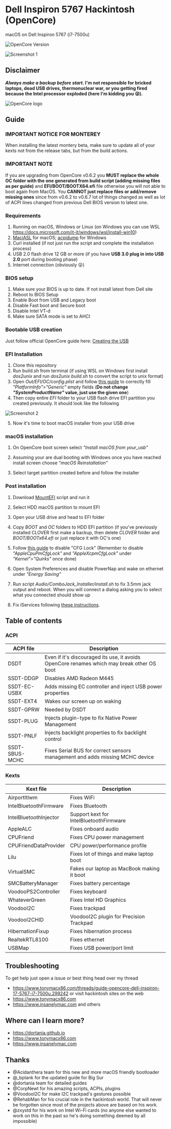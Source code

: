 # Dell Inspiron 5767 Hackintosh (OpenCore)
macOS on Dell Inspiron 5767 (i7-7500u)

![OpenCore Version](https://img.shields.io/badge/opencore-v0.7.0-blue)

![Screenshot 1](../master/Pictures/neofetch.png?raw=true)

## Disclaimer
***Always make a backup before start*.
I'm not responsible for bricked laptops, dead USB drives, thermonuclear war, or you getting fired because the Intel processor exploded (here I'm kidding you :stuck_out_tongue_winking_eye:).**

![OpenCore logo](https://github.com/acidanthera/OpenCorePkg/blob/master/Docs/Logos/OpenCore_with_text_Small.png)

## Guide


### IMPORTANT NOTICE FOR MONTEREY
When installing the latest montery beta, make sure to update all of your kexts not from the release tabs, but from the build actions.

### IMPORTANT NOTE
If you are upgrading from OpenCore v0.6.2 you **MUST replace the whole OC folder with the one generated from build script (adding missing files as per guide)** and **EFI/BOOT/BOOTX64.efi** file otherwise you will not able to boot again from MacOS. You **CANNOT just replace files or add/remove missing ones** since from v0.6.2 to v0.6.7 lot of things changed as well as lot of ACPI lines changed from previous Dell BIOS version to latest one.

### Requirements
1. Running on macOS, Windows or Linux (on Windows you can use WSL https://docs.microsoft.com/it-it/windows/wsl/install-win10)
2. [MaciASL](https://github.com/acidanthera/MaciASL/releases) for macOS; [acpidump](https://www.acpica.org/downloads) for Windows
3. Curl installed (if not just run the script and complete the installation process)
4. USB 2.0 flash drive 12 GB or more (if you have **USB 3.0 plug in into USB 2.0** port during booting phase)
5. Internet connection (obviously :stuck_out_tongue_winking_eye:)

### BIOS setup
1. Make sure your BIOS is up to date. If not install latest from Dell site
2. Reboot to BIOS Setup
3. Enable Boot from USB and Legacy boot
4. Disable Fast boot and Secure boot
5. Disable Intel VT-d
6. Make sure SATA mode is set to AHCI

### Bootable USB creation
Just follow official OpenCore guide here: [Creating the USB](https://dortania.github.io/OpenCore-Install-Guide/installer-guide/)
    
### EFI Installation
1. Clone this repository
2. Run build.sh from terminal (if using WSL on Windows first install *dos2unix* and run *dos2unix build.sh* to convert the script to unix format)
3. Open *Out/EFI/OC/config.plist* and follow [this guide](https://dortania.github.io/OpenCore-Install-Guide/config-laptop.plist/kaby-lake.html#platforminfo) to correctly fill *"PlatformInfo">"Generic"* empty fields (**Do not change *"SystemProductName"* value, just use the given one**)
4. Then copy entire *EFI* folder to your USB flash drive EFI partition you created previously. It should look like the following

![Screenshot 2](../master/Pictures/OC_screen.png?raw=true)

5. Now it's time to boot macOS installer from your USB drive

### macOS installation
1. On OpenCore boot screen select *"Install macOS from your_usb"*

2. Assuming your are dual booting with Windows once you have reached install screen choose *"macOS Reinstallation"*

3. Select target partition created before and follow the installer

### Post installation
1. Download [MountEFI](https://github.com/corpnewt/MountEFI) script and run it

2. Select HDD macOS partition to mount EFI

3. Open your USB drive and head to EFI folder

4. Copy *BOOT* and *OC* folders to HDD EFI partition (if you've previously installed CLOVER first make a backup, then delete *CLOVER* folder and *BOOT/BOOTx64.efi* or just replace it with OC's one)

5. Follow [this guide](https://dortania.github.io/OpenCore-Post-Install/misc/msr-lock.html#checking-via-verifymsre2) to disable "CFG Lock" (Remember to disable *"AppleCpuPmCfgLock"* and *"AppleXcpmCfgLock"* under *"Kernel">"Quirks"* once done)
    
6. Open System Preferences and disable PowerNap and wake on ethernet under *"Energy Saving"*

7. Run script *Audio/ComboJack_Installer/install.sh* to fix 3.5mm jack output and reboot. When you will connect a dialog asking you to select what you connected should show up

8. Fix iServices following [these instructions](https://dortania.github.io/OpenCore-Post-Install/universal/iservices.html).

## Table of contents
### ACPI

| ACPI file | Description |
| --- | --- |
| DSDT | Even if it's discouraged its use, it avoids OpenCore renames which may break other OS boot |
| SSDT-DDGP | Disables AMD Radeon M445 |
| SSDT-EC-USBX | Adds missing EC controller and inject USB power properties |
| SSDT-EXT4 | Wakes our screen up on waking |
| SSDT-GPRW | Needed by DSDT |
| SSDT-PLUG | Injects plugin-type to fix Native Power Management |
| SSDT-PNLF | Injects backlight properties to fix backlight control |
| SSDT-SBUS-MCHC | Fixes Serial BUS for correct sensors management and adds missing MCHC device |

### Kexts

| Kext file | Description |
| --- | --- |
| AirportItlwm | Fixes WiFi |
| IntelBluetoothFirmware | Fixes Bluetooth |
| IntelBluetoothInjector | Support kext for IntelBluetoothFirmware |
| AppleALC | Fixes onboard audio |
| CPUFriend | Fixes CPU power management |
| CPUFriendDataProvider | CPU power/performance profile |
| Lilu | Fixes lot of things and make laptop boot |
| VirtualSMC | Fakes our laptop as MacBook making it boot |
| SMCBatteryManager | Fixes battery percentage |
| VoodooPS2Controller | Fixes keyboard |
| WhateverGreen | Fixes Intel HD Graphics |
| VoodooI2C | Fixes trackpad |
| VoodooI2CHID | VoodooI2C plugin for Precision Trackpad |
| HibernationFixup | Fixes hibernation process |
| RealtekRTL8100 | Fixes ethernet |
| USBMap | Fixes USB power/port limit |

## Troubleshooting
To get help just open a issue or best thing head over my thread
- https://www.tonymacx86.com/threads/guide-opencore-dell-inspiron-17-5767-i7-7500u.299242
or visit hackintosh sites on the web
- https://www.tonymacx86.com
- https://www.insanelymac.com
and others

## Where can I learn more?
- https://dortania.github.io
- https://www.tonymacx86.com
- https://www.insanelymac.com

## Thanks
- @Acidanthera team for this new and more macOS friendly bootloader
- @_bplank for the updated guide for Big Sur
- @dortania team for detailed guides
- @CorpNewt for his amazing scripts, ACPIs, plugins
- @VoodooI2C for make I2C trackpad's gestures possible
- @RehabMan for his crucial role in the hackintosh world. That will never be forgotten since most of the projects above are based on his work.
- @zxystd for his work on Intel Wi-Fi cards (no anyone else wanted to work on this in the past so he's doing something deemed by all impossible)
